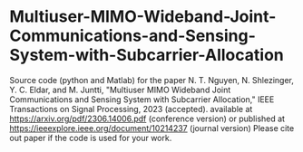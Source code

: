 # Multiuser-MIMO-Wideband-Joint-Communications-and-Sensing-System-with-Subcarrier-Allocation
Source code (python and Matlab) for the paper 
N. T. Nguyen, N. Shlezinger, Y. C. Eldar, and M. Juntti, "Multiuser MIMO Wideband Joint Communications and Sensing System with Subcarrier Allocation," IEEE Transactions on Signal Processing, 2023 (accepted).
available at https://arxiv.org/pdf/2306.14006.pdf (conference version) or published at https://ieeexplore.ieee.org/document/10214237 (journal version)
Please cite out paper if the code is used for your work.
